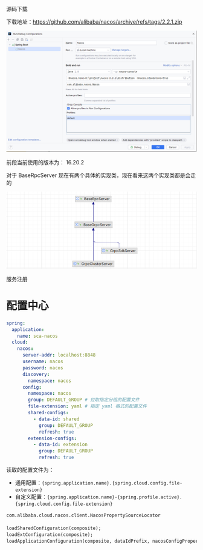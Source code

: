 

源码下载

下载地址：https://github.com/alibaba/nacos/archive/refs/tags/2.2.1.zip

![image-20250609225706999](asserts/image-20250609225706999.png)

前段当前使用的版本为： 16.20.2





对于 BaseRpcServer 现在有两个具体的实现类，现在看来这两个实现类都是会走的

![image-20250614144018472](asserts/image-20250614144018472.png)

服务注册

# 配置中心

```yml
spring:
  application:
    name: sca-nacos
  cloud:
    nacos:
      server-addr: localhost:8848
      username: nacos
      password: nacos
      discovery:
        namespace: nacos
      config:
        namespace: nacos
        group: DEFAULT_GROUP # 拉取指定分组的配置文件
        file-extension: yaml # 指定 yaml 格式的配置文件
        shared-configs:
          - data-id: shared
            group: DEFAULT_GROUP
            refresh: true
        extension-configs:
          - data-id: extension
            group: DEFAULT_GROUP
            refresh: true
```

读取的配置文件为：

- 通用配置：`{spring.application.name}.{spring.cloud.config.file-extension}`
- 自定义配置：`{spring.application.name}-{spring.profile.active}.{spring.cloud.config.file-extension}`

```markdown
com.alibaba.cloud.nacos.client.NacosPropertySourceLocator

loadSharedConfiguration(composite);
loadExtConfiguration(composite);
loadApplicationConfiguration(composite, dataIdPrefix, nacosConfigProperties, env);
```



